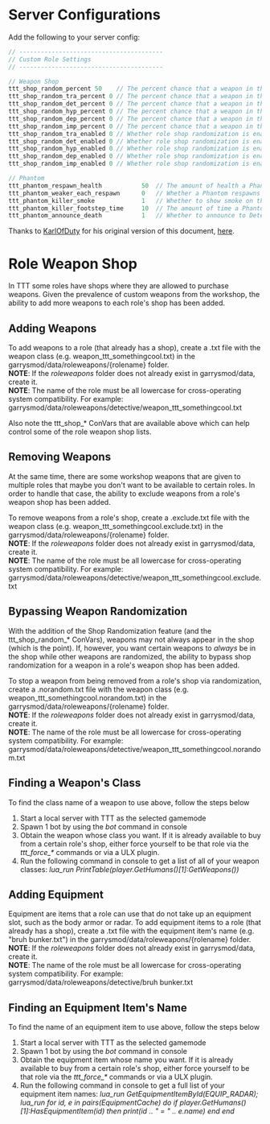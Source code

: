 # Server Configurations

Add the following to your server config:

```cpp
// ----------------------------------------
// Custom Role Settings
// ----------------------------------------

// Weapon Shop
ttt_shop_random_percent 50    // The percent chance that a weapon in the shop will be not be shown
ttt_shop_random_tra_percent 0 // The percent chance that a weapon in the shop will be not be shown for the Traitors
ttt_shop_random_det_percent 0 // The percent chance that a weapon in the shop will be not be shown for the Detectives
ttt_shop_random_hyp_percent 0 // The percent chance that a weapon in the shop will be not be shown for the Hypnotists
ttt_shop_random_dep_percent 0 // The percent chance that a weapon in the shop will be not be shown for the Deputies
ttt_shop_random_imp_percent 0 // The percent chance that a weapon in the shop will be not be shown for the Impersonators
ttt_shop_random_tra_enabled 0 // Whether role shop randomization is enabled for Traitors
ttt_shop_random_det_enabled 0 // Whether role shop randomization is enabled for Detectives
ttt_shop_random_hyp_enabled 0 // Whether role shop randomization is enabled for Hypnotists
ttt_shop_random_dep_enabled 0 // Whether role shop randomization is enabled for Deputies
ttt_shop_random_imp_enabled 0 // Whether role shop randomization is enabled for Impersonators

// Phantom
ttt_phantom_respawn_health           50  // The amount of health a Phantom will respawn with
ttt_phantom_weaker_each_respawn      0   // Whether a Phantom respawns weaker (1/2 as much HP) each time they respawn, down to a minimum of 1
ttt_phantom_killer_smoke             1   // Whether to show smoke on the player who killed the Phantom
ttt_phantom_killer_footstep_time     10  // The amount of time a Phantom's killer's footsteps should show before fading. 0 to disable
ttt_phantom_announce_death           1   // Whether to announce to Detectives (and promoted Deputies and Imposters) that a Phantom has been killed or respawned
```

Thanks to [KarlOfDuty](https://github.com/KarlOfDuty) for his original version of this document, [here](https://github.com/KarlOfDuty/TTT-Custom-Roles/blob/patch-1/README.md).

# Role Weapon Shop

In TTT some roles have shops where they are allowed to purchase weapons. Given the prevalence of custom weapons from the workshop, the ability to add more weapons to each role's shop has been added.

## Adding Weapons

To add weapons to a role (that already has a shop), create a .txt file with the weapon class (e.g. weapon_ttt_somethingcool.txt) in the garrysmod/data/roleweapons/{rolename} folder.\
**NOTE**: If the _roleweapons_ folder does not already exist in garrysmod/data, create it.\
**NOTE**: The name of the role must be all lowercase for cross-operating system compatibility. For example: garrysmod/data/roleweapons/detective/weapon_ttt_somethingcool.txt

Also note the ttt_shop_* ConVars that are available above which can help control some of the role weapon shop lists.

## Removing Weapons

At the same time, there are some workshop weapons that are given to multiple roles that maybe you don't want to be available to certain roles. In order to handle that case, the ability to exclude weapons from a role's weapon shop has been added.

To remove weapons from a role's shop, create a .exclude.txt file with the weapon class (e.g. weapon_ttt_somethingcool.exclude.txt) in the garrysmod/data/roleweapons/{rolename} folder.\
**NOTE**: If the _roleweapons_ folder does not already exist in garrysmod/data, create it.\
**NOTE**: The name of the role must be all lowercase for cross-operating system compatibility. For example: garrysmod/data/roleweapons/detective/weapon_ttt_somethingcool.exclude.txt

## Bypassing Weapon Randomization
With the addition of the Shop Randomization feature (and the ttt_shop_random_* ConVars), weapons may not always appear in the shop (which is the point). If, however, you want certain weapons to _always_ be in the shop while other weapons are randomized, the ability to bypass shop randomization for a weapon in a role's weapon shop has been added.

To stop a weapon from being removed from a role's shop via randomization, create a .norandom.txt file with the weapon class (e.g. weapon_ttt_somethingcool.norandom.txt) in the garrysmod/data/roleweapons/{rolename} folder.\
**NOTE**: If the _roleweapons_ folder does not already exist in garrysmod/data, create it.\
**NOTE**: The name of the role must be all lowercase for cross-operating system compatibility. For example: garrysmod/data/roleweapons/detective/weapon_ttt_somethingcool.norandom.txt

## Finding a Weapon's Class

To find the class name of a weapon to use above, follow the steps below
1. Start a local server with TTT as the selected gamemode
2. Spawn 1 bot by using the _bot_ command in console
3. Obtain the weapon whose class you want. If it is already available to buy from a certain role's shop, either force yourself to be that role via the _ttt\_force\_*_ commands or via a ULX plugin.
4. Run the following command in console to get a list of all of your weapon classes: _lua\_run PrintTable(player.GetHumans()[1]:GetWeapons())_

## Adding Equipment

Equipment are items that a role can use that do not take up an equipment slot, such as the body armor or radar. To add equipment items to a role (that already has a shop), create a .txt file with the equipment item's name (e.g. "bruh bunker.txt") in the garrysmod/data/roleweapons/{rolename} folder.\
**NOTE**: If the _roleweapons_ folder does not already exist in garrysmod/data, create it.\
**NOTE**: The name of the role must be all lowercase for cross-operating system compatibility. For example: garrysmod/data/roleweapons/detective/bruh bunker.txt

## Finding an Equipment Item's Name

To find the name of an equipment item to use above, follow the steps below
1. Start a local server with TTT as the selected gamemode
2. Spawn 1 bot by using the _bot_ command in console
3. Obtain the equipment item whose name you want. If it is already available to buy from a certain role's shop, either force yourself to be that role via the _ttt\_force\_*_ commands or via a ULX plugin.
4. Run the following command in console to get a full list of your equipment item names: _lua\_run GetEquipmentItemById(EQUIP\_RADAR); lua\_run for id, e in pairs(EquipmentCache) do if player.GetHumans()[1]:HasEquipmentItem(id) then print(id .. " = " .. e.name) end end_